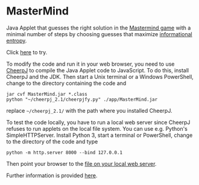 # MasterMind

Java Applet that guesses the right solution in the [Mastermind game](https://en.wikipedia.org/wiki/Mastermind_(board_game)) with a minimal number of steps by choosing guesses that maximize [informational entropy](https://en.wikipedia.org/wiki/Entropy_(information_theory)).

Click [here](https://andras.niedermayer.ch/software/MasterMindCheerpJ/MasterMindSolver.html) to try.

To modify the code and run it in your web browser, you need to use [CheerpJ](https://leaningtech.com/pages/cheerpj.html) to compile the Java Applet code to JavaScript. To do this, install CheerpJ and the JDK. Then start a Unix terminal or a Windows PowerShell, change to the directory containing the code and
```shell
jar cvf MasterMind.jar *.class
python "~/cheerpj_2.1/cheerpjfy.py" ./app/MasterMind.jar
```
replace `~/cheerpj_2.1/` with the path where you installed CheerpJ.

To test the code locally, you have to run a local web server since CheerpJ refuses to run applets on the local file system. You can use e.g. Python's SimpleHTTPServer. Install Python 3, start a terminal or PowerShell, change to the directory of the code and type
```shell
python -m http.server 8000 --bind 127.0.0.1
```
Then point your browser to the [file on your local web server](http:/127.0.0.1:8000/MasterMindeSolver.html).

Further information is provided [here](http://andras.niedermayer.ch/provided-software/master-mind-solver/).
